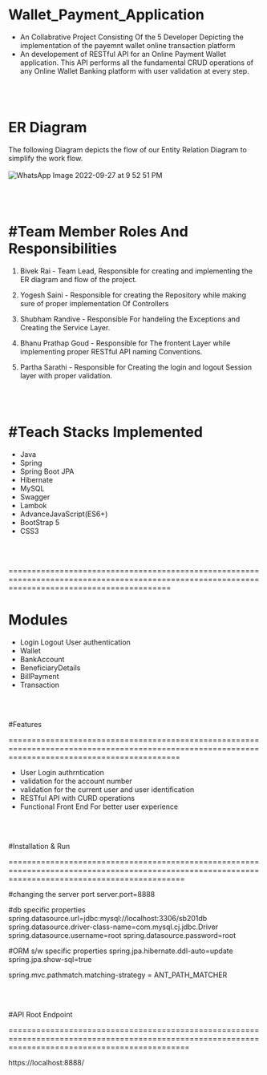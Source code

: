 # Wallet_Payment_Application

- An Collabrative Project Consisting Of the 5 Developer Depicting the implementation of the payemnt wallet online transaction platform
- An developement of RESTful API for an Online Payment Wallet application. This API performs all the fundamental CRUD operations of any Online Wallet Banking platform with user validation at every step.

<br>
<br>

# ER Diagram
The following Diagram depicts the flow of our Entity Relation Diagram to simplify the work flow.
<br>
<br>
![WhatsApp Image 2022-09-27 at 9 52 51 PM](https://user-images.githubusercontent.com/57911117/192693251-f4deedb6-d884-404c-9529-3970e25a8a5f.jpeg)

<br>
<br>

#Team Member Roles And Responsibilities
==========================================================================================================================================
1) Bivek Rai - Team Lead, Responsible for creating and implementing the ER diagram and flow of the project.

2) Yogesh Saini - Responsible for creating the Repository while making sure of proper implementation Of Controllers

3) Shubham Randive - Responsible For handeling the Exceptions and Creating the Service Layer.

4) Bhanu Prathap Goud - Responsible for The frontent Layer while implementing proper RESTful API naming Conventions.

5) Partha Sarathi - Responsible for Creating the login and logout Session layer with proper validation.

<br>
<br>

#Teach Stacks Implemented
============================================================================================================================================
- Java
- Spring
- Spring Boot JPA
- Hibernate
- MySQL
- Swagger
- Lambok
- AdvanceJavaScript(ES6+)
- BootStrap 5
- CSS3

<br>
<br>

===============================================================================================================================================

# Modules

- Login Logout User authentication
- Wallet
- BankAccount
- BeneficiaryDetails
- BillPayment
- Transaction

<br>
<br>

#Features

=================================================================================================================================================

- User Login authrntication
- validation for the account number
- validation for the current user and user identification
- RESTful API with CURD operations
- Functional Front End For better user experience

<br>
<br>

#Installation & Run

==================================================================================================================================================



#changing the server port
server.port=8888

#db specific properties
spring.datasource.url=jdbc:mysql://localhost:3306/sb201db
spring.datasource.driver-class-name=com.mysql.cj.jdbc.Driver
spring.datasource.username=root
spring.datasource.password=root

#ORM s/w specific properties
spring.jpa.hibernate.ddl-auto=update
spring.jpa.show-sql=true

spring.mvc.pathmatch.matching-strategy = ANT_PATH_MATCHER

<br>
<br>

#API Root Endpoint

===================================================================================================================================================

https://localhost:8888/

<br>
<br>

